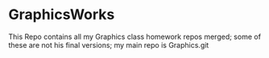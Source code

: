 # GraphicsWorks
This Repo contains all my Graphics class homework repos merged; some of these are not his final versions; my main repo is Graphics.git
